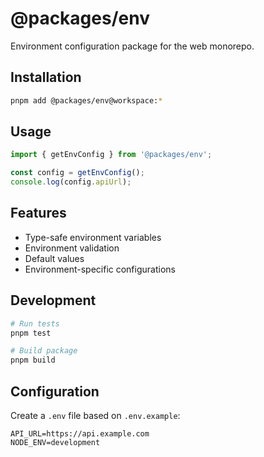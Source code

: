 # @packages/env

Environment configuration package for the web monorepo.

## Installation

```bash
pnpm add @packages/env@workspace:*
```

## Usage

```typescript
import { getEnvConfig } from '@packages/env';

const config = getEnvConfig();
console.log(config.apiUrl);
```

## Features

- Type-safe environment variables
- Environment validation
- Default values
- Environment-specific configurations

## Development

```bash
# Run tests
pnpm test

# Build package
pnpm build
```

## Configuration

Create a `.env` file based on `.env.example`:

```env
API_URL=https://api.example.com
NODE_ENV=development
``` 